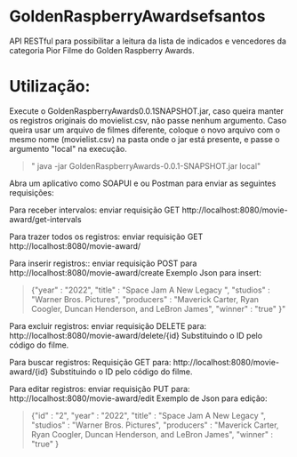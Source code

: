 # GoldenRaspberryAwardsefsantos
API RESTful para possibilitar a leitura da lista de indicados e vencedores da categoria Pior Filme do Golden Raspberry Awards.

# Utilização:

Execute o GoldenRaspberryAwards0.0.1SNAPSHOT.jar, caso queira manter os registros originais do movielist.csv, não passe nenhum argumento.
Caso queira usar um arquivo de filmes diferente, coloque o novo arquivo com o mesmo nome (movielist.csv) na pasta onde o jar está presente, e passe o argumento "local" na execução.
>" java -jar GoldenRaspberryAwards-0.0.1-SNAPSHOT.jar local"

Abra um aplicativo como SOAPUI e ou Postman para enviar as seguintes requisições:

Para receber intervalos:
enviar requisição GET
http://localhost:8080/movie-award/get-intervals


Para trazer todos os registros:
enviar requisição GET
http://localhost:8080/movie-award/


Para inserir registros::
enviar requisição POST para
http://localhost:8080/movie-award/create
Exemplo Json para insert:

> {"year" : "2022",
"title" : "Space Jam  A New Legacy ",
"studios" : "Warner Bros. Pictures",
"producers" : "Maverick Carter, Ryan Coogler, Duncan Henderson, and LeBron James",
"winner" : "true" }"

Para excluir registros:
enviar requisição DELETE para:
http://localhost:8080/movie-award/delete/{id}
Substituindo o ID pelo código do filme.


Para buscar registros:
Requisição GET para:
http://localhost:8080/movie-award/{id}
Substituindo o ID pelo código do filme.


Para editar registros:
enviar requisição PUT para:
http://localhost:8080/movie-award/edit
Exemplo de Json para edição:
>{"id" : "2",
"year" : "2022",
"title" : "Space Jam  A New Legacy ",
"studios" : "Warner Bros. Pictures",
"producers" : "Maverick Carter, Ryan Coogler, Duncan Henderson, and LeBron James",
"winner" : "true" }


